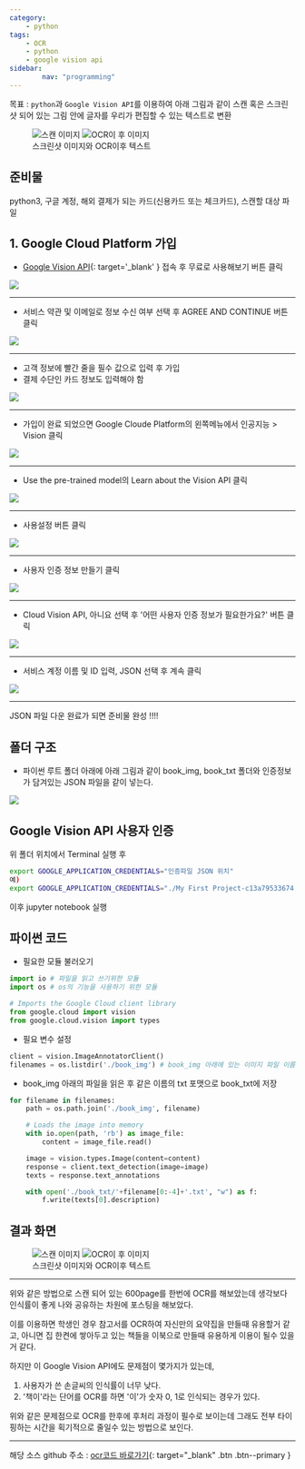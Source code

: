 ```yaml
---
category:
    - python
tags:
    - OCR
    - python
    - google vision api
sidebar:
        nav: "programming"
---
```


목표 : `python`과 `Google Vision API`를 이용하여 아래 그림과 같이
스캔 혹은 스크린샷 되어 있는 그림 안에 글자를 우리가 편집할 수 있는 텍스트로 변환

<figure class = "half">
  <img src="/assets/img/20190121/hello-486a0821-d0fa-4f57-8a14-f0d8e9bed0e7.png" alt="스캔 이미지">
  <img src="/assets/img/20190121/2019-01-172-47369ec2-cb34-43d6-ab80-16aa779479d5.35.25.png" alt="OCR이 후 이미지">
  <figcaption>스크린샷 이미지와 OCR이후 텍스트</figcaption>
</figure>

## 준비물

python3, 구글 계정, 해외 결제가 되는 카드(신용카드 또는 체크카드), 스캔할 대상 파일

## 1. Google Cloud Platform 가입

- [Google Vision API](https://cloud.google.com/vision/?hl=ko){: target='_blank' } 접속 후 무료로 사용해보기 버튼 클릭

![](/assets/img/20190121/2-2d707945-fc84-465e-89ab-35b9d44d80b8.png)

***

- 서비스 약관 및 이메일로 정보 수신 여부 선택 후 AGREE AND CONTINUE 버튼 클릭

![](/assets/img/20190121/3-ca90889f-21ac-4543-b863-86757b18bfbb.png)

***

- 고객 정보에 빨간 줄을 필수 값으로 입력 후 가입
- 결제 수단인 카드 정보도 입력해야 함

![](/assets/img/20190121/4-e7158275-fc16-4a8a-b499-d7c6f840aead.png)

***

- 가입이 완료 되었으면 Google Cloude Platform의 왼쪽메뉴에서 인공지능 > Vision 클릭

![](/assets/img/20190121/5-07da49e6-8ef6-4e54-8bd8-32af96c10716.png)

***

- Use the pre-trained model의 Learn about the Vision API 클릭

![](/assets/img/20190121/6-1ad44c7b-bc27-47d8-87b0-48c02e2c4377.png)

***

- 사용설정 버튼 클릭

![](/assets/img/20190121/7-d7774bf0-2675-41e8-ba9a-f38e0b47ef3d.png)

***

- 사용자 인증 정보 만들기 클릭

![](/assets/img/20190121/8-bf4640a1-4487-4526-b7b5-9133fa242dca.png)

***

- Cloud Vision API, 아니요 선택 후 '어떤 사용자 인증 정보가 필요한가요?' 버튼 클릭

![](/assets/img/20190121/9-2f157cba-8176-45b5-9f9b-a0ce2cf6ba97.png)

***

- 서비스 계정 이름 및 ID 입력, JSON 선택 후 계속 클릭

![](/assets/img/20190121/10-e9cccec9-6341-4f91-b816-bcfee5bf45d3.png)

***

JSON 파일 다운 완료가 되면 준비물 완성 !!!!

## 폴더 구조

- 파이썬 루트 폴더 아래에 아래 그림과 같이 book_img, book_txt 폴더와 인증정보가 담겨있는 JSON 파일을 같이 넣는다.

![](/assets/img/20190121/2019-01-2111-e381a92f-7fae-4cfb-9168-0a5405c8c9be.31.00.png)


## Google Vision API 사용자 인증

위 폴더 위치에서 Terminal 실행 후
~~~bash
export GOOGLE_APPLICATION_CREDENTIALS="인증파일 JSON 위치"
예)
export GOOGLE_APPLICATION_CREDENTIALS="./My First Project-c13a79533674.json"
~~~
이후 jupyter notebook 실행

## 파이썬 코드

- 필요한 모듈 불러오기

~~~python
import io # 파일을 읽고 쓰기위한 모듈
import os # os의 기능을 사용하기 위한 모듈

# Imports the Google Cloud client library
from google.cloud import vision
from google.cloud.vision import types
~~~

- 필요 변수 설정

~~~python
client = vision.ImageAnnotatorClient()
filenames = os.listdir('./book_img') # book_img 아래에 있는 이미지 파일 이름을 불러오기
~~~

- book_img 아래의 파일을 읽은 후 같은 이름의 txt 포맷으로 book_txt에 저장

~~~python
for filename in filenames:
    path = os.path.join('./book_img', filename)

    # Loads the image into memory
    with io.open(path, 'rb') as image_file:
        content = image_file.read()

    image = vision.types.Image(content=content)
    response = client.text_detection(image=image)
    texts = response.text_annotations

    with open('./book_txt/'+filename[0:-4]+'.txt', "w") as f:
        f.write(texts[0].description)
~~~

## 결과 화면

<figure class = "half">
  <img src="/assets/img/20190121/hello-486a0821-d0fa-4f57-8a14-f0d8e9bed0e7.png" alt="스캔 이미지">
  <img src="/assets/img/20190121/2019-01-172-47369ec2-cb34-43d6-ab80-16aa779479d5.35.25.png" alt="OCR이 후 이미지">
  <figcaption>스크린샷 이미지와 OCR이후 텍스트</figcaption>
</figure>

***

위와 같은 방법으로 스캔 되어 있는 600page를 한번에 OCR를 해보았는데 생각보다 인식률이 좋게 나와 공유하는 차원에 포스팅을 해보았다.

이를 이용하면 학생인 경우 참고서를 OCR하여 자신만의 요약집을 만들때 유용할거 같고, 아니면 집 한켠에 쌓아두고 있는 책들을 이북으로 만들때 유용하게 이용이 될수 있을 거 같다.

하지만 이 Google Vision API에도 문제점이 몇가지가 있는데,

1. 사용자가 쓴 손글씨의 인식률이 너무 낮다.
2. '책이'라는 단어를 OCR를 하면 '이'가 숫자 0, 1로 인식되는 경우가 있다.

위와 같은 문제점으로 OCR를 한후에 후처리 과정이 필수로 보이는데 그래도 전부 타이핑하는 시간을 획기적으로 줄일수 있는 방법으로 보인다.

---

해당 소스 github 주소 : [ocr코드 바로가기](https://github.com/naramp4/python/tree/master/ocr){: target="_blank" .btn .btn--primary }
